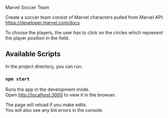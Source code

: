 Marvel Soccer Team

Create a soccer team consist of Marvel characters pulled from Marvel API:
https://developer.marvel.com/docs

To choose the players, the user has to click on the circles  which represent the player position in the field.

## Available Scripts

In the project directory, you can run:

### `npm start`

Runs the app in the development mode.\
Open [http://localhost:3000](http://localhost:3000) to view it in the browser.

The page will reload if you make edits.\
You will also see any lint errors in the console.


